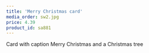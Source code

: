 ```yaml
---
title: 'Merry Christmas card'
media_order: sw2.jpg
price: 4.39
product_id: sa881
---
```


Card with caption Merry Christmas and a Christmas tree